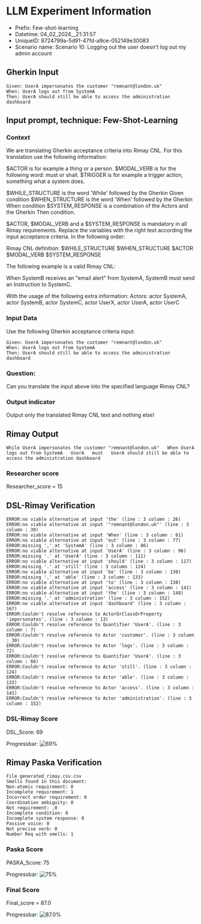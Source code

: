 

# LLM Experiment Information
* Prefix:   Few-shot-learning
* Datetime: 04_02_2024__21:31:57
* UniqueID: 8724799a-5d91-47fd-a9ce-052149e30083
* Scenario name: Scenario 10: Logging out the user doesn't log out my admin account

        

## Gherkin Input
```
Given: UserA impersonates the customer "remnant@london.uk"
When: UserA logs out from SystemA
Then: UserA should still be able to access the administration dashboard
```
    



## Input prompt, technique: Few-Shot-Learning


### Context
We are translating Gherkin acceptance criteria into Rimay CNL.
For this translation use the following information:

$ACTOR is for example a thing or a person.
$MODAL_VERB is for  the following word: must or shall.
$TRIGGER is for example a trigger action, something what a system does.

$WHILE_STRUCTURE is the word 'While' followed by the Gherkin Given condition
$WHEN_STRUCTURE is the word  'When' followed by the Gherkin When condition
$SYSTEM_RESPONSE is a combination of the Actors and the Gherkin Then condition.

$ACTOR, $MODAL_VERB and a $SYSTEM_RESPONSE is mandatory in all Rimay requirements.
Replace the variables with the right text according the input acceptance criteria.
In the following order: 

Rimay CNL definition: $WHILE_STRUCTURE      $WHEN_STRUCTURE   $ACTOR   $MODAL_VERB    $SYSTEM_RESPONSE

The following example is a valid Rimay CNL:

When SystemB receives an "email alert" from SystemA, SystemB must send an Instruction to SystemC.

With the usage of the following extra information:
Actors: actor SystemA, actor SystemB, actor SystemC, actor UserX, actor UserA, actor UserC


        

### Input Data
Use the following Gherkin acceptance criteria input: 
```
Given: UserA impersonates the customer "remnant@london.uk"
When: UserA logs out from SystemA
Then: UserA should still be able to access the administration dashboard
```

### Question:
Can you translate the input above into the specified language Rimay CNL?

### Output indicator
Output only the translated Rimay CNL text and nothing else!


## Rimay Output
```
While UserA impersonates the customer "remnant@london.uk"   When UserA logs out from SystemA   UserA   must   UserA should still be able to access the administration dashboard
``` 
            

### Researcher score
Researcher_score = 15




## DSL-Rimay Verification
```
ERROR:no viable alternative at input 'the' (line : 3 column : 26)
ERROR:no viable alternative at input '"remnant@london.uk"' (line : 3 column : 39)
ERROR:no viable alternative at input 'When' (line : 3 column : 61)
ERROR:no viable alternative at input 'out' (line : 3 column : 77)
ERROR:missing ',' at 'SystemA' (line : 3 column : 86)
ERROR:no viable alternative at input 'UserA' (line : 3 column : 96)
ERROR:missing '.' at 'UserA' (line : 3 column : 111)
ERROR:no viable alternative at input 'should' (line : 3 column : 117)
ERROR:missing '.' at 'still' (line : 3 column : 124)
ERROR:no viable alternative at input 'be' (line : 3 column : 130)
ERROR:missing '.' at 'able' (line : 3 column : 133)
ERROR:no viable alternative at input 'to' (line : 3 column : 138)
ERROR:no viable alternative at input 'access' (line : 3 column : 141)
ERROR:no viable alternative at input 'the' (line : 3 column : 148)
ERROR:missing '.' at 'administration' (line : 3 column : 152)
ERROR:no viable alternative at input 'dashboard' (line : 3 column : 167)
ERROR:Couldn't resolve reference to ActorOrClassOrProperty 'impersonates'. (line : 3 column : 13)
ERROR:Couldn't resolve reference to Quantifier 'UserA'. (line : 3 column : 7)
ERROR:Couldn't resolve reference to Actor 'customer'. (line : 3 column : 30)
ERROR:Couldn't resolve reference to Actor 'logs'. (line : 3 column : 72)
ERROR:Couldn't resolve reference to Quantifier 'UserA'. (line : 3 column : 66)
ERROR:Couldn't resolve reference to Actor 'still'. (line : 3 column : 124)
ERROR:Couldn't resolve reference to Actor 'able'. (line : 3 column : 133)
ERROR:Couldn't resolve reference to Actor 'access'. (line : 3 column : 141)
ERROR:Couldn't resolve reference to Actor 'administration'. (line : 3 column : 152)

```
### DSL-Rimay Score
DSL_Score: 69

Progressbar: ![69%](https://progress-bar.dev/69)

            


## Rimay Paska Verification
```
File generated_rimay.csv.csv
Smells found in this document: 
Non-atomic requirement: 0
Incomplete requirement: 1
Incorrect order requirement: 0
Coordination ambiguity: 0
Not requirement: ,0
Incomplete condition: 0
Incomplete system response: 0
Passive voice: 0
Not precise verb: 0
Number Req with smells: 1

```
### Paska Score
PASKA_Score: 75

Progressbar: ![75%](https://progress-bar.dev/75)

            

### Final Score
Final_score = 87.0

Progressbar: ![87.0%](https://progress-bar.dev/87.0)

